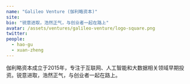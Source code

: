 ```yaml
---
name: "Galileo Venture (伽利略资本)"
site: 
bio: "锐意进取，浩然正气，与创业者一起在路上"
avatar: /assets/ventures/galileo-venture/logo-square.png
twitter: 
people:
  - hao-gu
  - xuan-zheng
---
```


伽利略资本成立于2015年，专注于互联网、人工智能和大数据相关领域早期投资。锐意进取，浩然正气，与创业者一起在路上。
